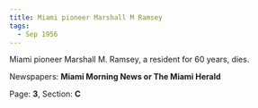 ```yaml
---  
title: Miami pioneer Marshall M Ramsey  
tags:  
  - Sep 1956  
---  
```

  
Miami pioneer Marshall M. Ramsey, a resident for 60 years, dies.  
  
Newspapers: **Miami Morning News or The Miami Herald**  
  
Page: **3**, Section: **C** 
